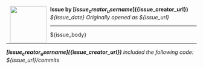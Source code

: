 <a href="${issue_creator_url}"><img src="${issue_creator_avatar}" align="left" width="96" height="96" hspace="10"></img></a> **Issue by [${issue_creator_username}](${issue_creator_url})**
_${issue_date}_
_Originally opened as ${issue_url}_

----

${issue_body}

----

_**[${issue_creator_username}](${issue_creator_url})** included the following code: ${issue_url}/commits_
